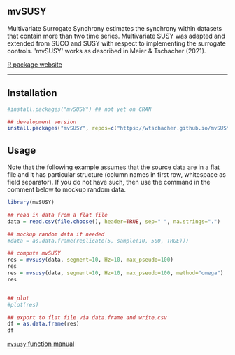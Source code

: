mvSUSY
----

Multivariate Surrogate Synchrony estimates the synchrony within datasets that contain more than two time series. Multivariate SUSY was adapted and extended from SUCO and SUSY with respect to implementing the surrogate controls. 'mvSUSY' works as described in Meier & Tschacher (2021).

[R package website](https://wtschacher.github.io/mvSUSY/)

----

Installation
----

```r
#install.packages("mvSUSY") ## not yet on CRAN

## development version
install.packages("mvSUSY", repos=c("https://wtschacher.github.io/mvSUSY/","https://cloud.r-project.org"))
```

Usage
----

Note that the following example assumes that the source data are in a flat file and it has particular structure (column names in first row, whitespace as field separator). If you do not have such, then use the command in the comment below to mockup random data.

```r
library(mvSUSY)

## read in data from a flat file
data = read.csv(file.choose(), header=TRUE, sep=" ", na.strings=".")

## mockup random data if needed
#data = as.data.frame(replicate(5, sample(10, 500, TRUE)))

## compute mvSUSY
res = mvsusy(data, segment=10, Hz=10, max_pseudo=100)
res
res = mvsusy(data, segment=10, Hz=10, max_pseudo=100, method="omega")
res


## plot
#plot(res)

## export to flat file via data.frame and write.csv
df = as.data.frame(res)
df
```

[`mvsusy` function manual](https://wtschacher.github.io/mvSUSY/reference/mvsusy.html)
